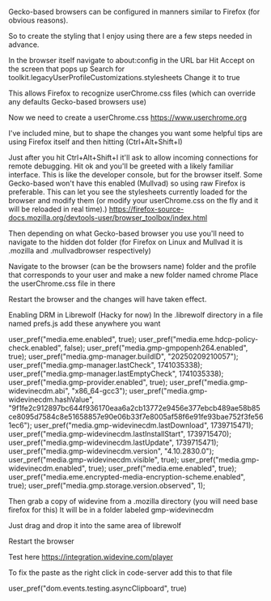 Gecko-based browsers can be configured in manners similar to Firefox (for obvious reasons).

So to create the styling that I enjoy using there are a few steps needed in advance.

In the browser itself navigate to about:config in the URL bar
Hit Accept on the screen that pops up
Search for toolkit.legacyUserProfileCustomizations.stylesheets
Change it to true

This allows Firefox to recognize userChrome.css files (which can override any defaults Gecko-based browsers use)


Now we need to create a userChrome.css
https://www.userchrome.org

I've included mine, but to shape the changes you want some helpful tips are using Firefox itself and then hitting (Ctrl+Alt+Shift+I)

Just after you hit Ctrl+Alt+Shift+I it'll ask to allow incoming connections for remote debugging. Hit ok and you'll be greeted with a likely familiar interface. This is like the developer console, but for the browser itself. Some Gecko-based won't have this enabled (Mullvad) so using raw Firefox is preferable.
This can let you see the stylesheets currently loaded for the browser and modify them (or modify your userChrome.css on the fly and it will be reloaded in real time).)
https://firefox-source-docs.mozilla.org/devtools-user/browser_toolbox/index.html


Then depending on what Gecko-based browser you use you'll need to navigate to the hidden dot folder (for Firefox on Linux and Mullvad it is .mozilla and .mullvadbrowser respectively)

Navigate to the browser (can be the browsers name) folder and the profile that corresponds to your user and make a new folder named chrome
Place the userChrome.css file in there


Restart the browser and the changes will have taken effect.



Enabling DRM in Librewolf (Hacky for now)
In the .librewolf directory in a file named prefs.js add these anywhere you want

user_pref("media.eme.enabled", true);
user_pref("media.eme.hdcp-policy-check.enabled", false);
user_pref("media.gmp-gmpopenh264.enabled", true);
user_pref("media.gmp-manager.buildID", "20250209210057");
user_pref("media.gmp-manager.lastCheck", 1741035338);
user_pref("media.gmp-manager.lastEmptyCheck", 1741035338);
user_pref("media.gmp-provider.enabled", true);
user_pref("media.gmp-widevinecdm.abi", "x86_64-gcc3");
user_pref("media.gmp-widevinecdm.hashValue", "9f1fe2c912897bc644f936170eaa6a2cb13772e9456e377ebcb489ae58b85ce8095d7584c8e51658857e90e06b33f7e8005af58f6e91fe93bae752f3fe561ec6");
user_pref("media.gmp-widevinecdm.lastDownload", 1739715471);
user_pref("media.gmp-widevinecdm.lastInstallStart", 1739715470);
user_pref("media.gmp-widevinecdm.lastUpdate", 1739715471);
user_pref("media.gmp-widevinecdm.version", "4.10.2830.0");
user_pref("media.gmp-widevinecdm.visible", true);
user_pref("media.gmp-widevinecdm.enabled", true);
user_pref("media.eme.enabled", true);
user_pref("media.eme.encrypted-media-encryption-scheme.enabled", true);
user_pref("media.gmp.storage.version.observed", 1);


Then grab a copy of widevine from a .mozilla directory (you will need base firefox for this)
It will be in a folder labeled gmp-widevinecdm


Just drag and drop it into the same area of librewolf


Restart the browser

Test here
https://integration.widevine.com/player





To fix the paste as the right click in code-server add this to that file

user_pref("dom.events.testing.asyncClipboard", true)
